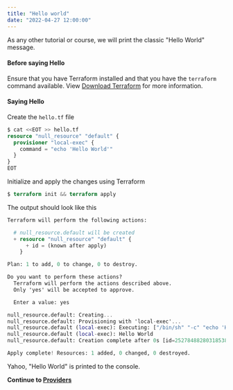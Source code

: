 ```yaml
---
title: "Hello world"
date: "2022-04-27 12:00:00"
---
```


As any other tutorial or course, we will print the classic "Hello World" message.

#### Before saying Hello

Ensure that you have Terraform installed and that you have the `terraform` command available. View [Download Terraform](https://www.terraform.io/downloads) for more information.


#### Saying Hello

Create the `hello.tf` file

```terraform
$ cat <<EOT >> hello.tf
resource "null_resource" "default" {
  provisioner "local-exec" {
    command = "echo 'Hello World'"
  }
}
EOT
```

Initialize and apply the changes using Terraform

```terraform
$ terraform init && terraform apply
```

The output should look like this

```terraform
Terraform will perform the following actions:

  # null_resource.default will be created
  + resource "null_resource" "default" {
      + id = (known after apply)
    }

Plan: 1 to add, 0 to change, 0 to destroy.

Do you want to perform these actions?
  Terraform will perform the actions described above.
  Only 'yes' will be accepted to approve.

  Enter a value: yes

null_resource.default: Creating...
null_resource.default: Provisioning with 'local-exec'...
null_resource.default (local-exec): Executing: ["/bin/sh" "-c" "echo 'Hello World'"]
null_resource.default (local-exec): Hello World
null_resource.default: Creation complete after 0s [id=2527848828031853855]

Apply complete! Resources: 1 added, 0 changed, 0 destroyed.
```

Yahoo, "Hello World" is printed to the console.

**Continue to [Providers](../providers)**
